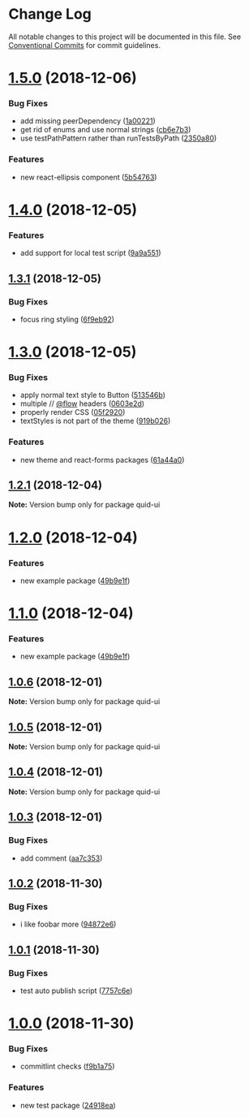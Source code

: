 # Change Log

All notable changes to this project will be documented in this file.
See [Conventional Commits](https://conventionalcommits.org) for commit guidelines.

# [1.5.0](https://github.com/quid/ui-framework/compare/v1.4.0...v1.5.0) (2018-12-06)


### Bug Fixes

* add missing peerDependency ([1a00221](https://github.com/quid/ui-framework/commit/1a00221))
* get rid of enums and use normal strings ([cb6e7b3](https://github.com/quid/ui-framework/commit/cb6e7b3))
* use testPathPattern rather than runTestsByPath ([2350a80](https://github.com/quid/ui-framework/commit/2350a80))


### Features

* new react-ellipsis component ([5b54763](https://github.com/quid/ui-framework/commit/5b54763))





# [1.4.0](https://github.com/quid/ui-framework/compare/v1.3.1...v1.4.0) (2018-12-05)


### Features

* add support for local test script ([9a9a551](https://github.com/quid/ui-framework/commit/9a9a551))





## [1.3.1](https://github.com/quid/ui-framework/compare/v1.3.0...v1.3.1) (2018-12-05)


### Bug Fixes

* focus ring styling ([6f9eb92](https://github.com/quid/ui-framework/commit/6f9eb92))





# [1.3.0](https://github.com/quid/ui-framework/compare/v1.2.1...v1.3.0) (2018-12-05)


### Bug Fixes

* apply normal text style to Button ([513546b](https://github.com/quid/ui-framework/commit/513546b))
* multiple // [@flow](https://github.com/flow) headers ([0603e2d](https://github.com/quid/ui-framework/commit/0603e2d))
* properly render CSS ([05f2920](https://github.com/quid/ui-framework/commit/05f2920))
* textStyles is not part of the theme ([919b026](https://github.com/quid/ui-framework/commit/919b026))


### Features

* new theme and react-forms packages ([61a44a0](https://github.com/quid/ui-framework/commit/61a44a0))





## [1.2.1](https://github.com/quid/ui-framework/compare/v1.2.0...v1.2.1) (2018-12-04)

**Note:** Version bump only for package quid-ui





# [1.2.0](https://github.com/quid/ui-framework/compare/v1.0.6...v1.2.0) (2018-12-04)


### Features

* new example package ([49b9e1f](https://github.com/quid/ui-framework/commit/49b9e1f))





# [1.1.0](https://github.com/quid/ui-framework/compare/v1.0.6...v1.1.0) (2018-12-04)


### Features

* new example package ([49b9e1f](https://github.com/quid/ui-framework/commit/49b9e1f))





## [1.0.6](https://github.com/quid/ui-framework/compare/v1.0.4...v1.0.6) (2018-12-01)

**Note:** Version bump only for package quid-ui





## [1.0.5](https://github.com/quid/ui-framework/compare/v1.0.4...v1.0.5) (2018-12-01)

**Note:** Version bump only for package quid-ui





## [1.0.4](https://github.com/quid/ui-framework/compare/v1.0.3...v1.0.4) (2018-12-01)

**Note:** Version bump only for package quid-ui

## [1.0.3](https://github.com/quid/ui-framework/compare/v1.0.2...v1.0.3) (2018-12-01)

### Bug Fixes

- add comment ([aa7c353](https://github.com/quid/ui-framework/commit/aa7c353))

## [1.0.2](https://github.com/quid/ui-framework/compare/v1.0.1...v1.0.2) (2018-11-30)

### Bug Fixes

- i like foobar more ([94872e6](https://github.com/quid/ui-framework/commit/94872e6))

## [1.0.1](https://github.com/quid/ui-framework/compare/v1.0.0...v1.0.1) (2018-11-30)

### Bug Fixes

- test auto publish script ([7757c6e](https://github.com/quid/ui-framework/commit/7757c6e))

# [1.0.0](https://github.com/quid/ui-framework/compare/v1.1.1...v1.0.0) (2018-11-30)

### Bug Fixes

- commitlint checks ([f9b1a75](https://github.com/quid/ui-framework/commit/f9b1a75))

### Features

- new test package ([24918ea](https://github.com/quid/ui-framework/commit/24918ea))
